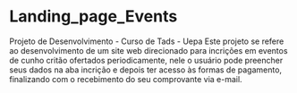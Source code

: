 # Landing_page_Events
Projeto de Desenvolvimento - Curso de Tads - Uepa
Este projeto se refere ao desenvolvimento de um site web direcionado para incrições em eventos de cunho critão ofertados periodicamente, nele o usuário pode preencher seus dados na aba incrição e depois ter acesso às formas de pagamento, finalizando com o recebimento do seu comprovante via e-mail.

